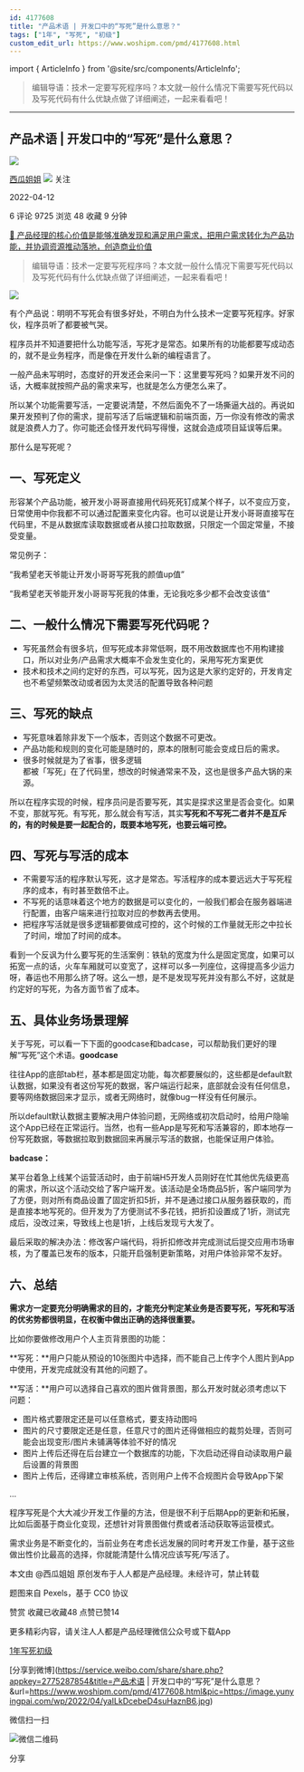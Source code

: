 ```yaml
---
id: 4177608
title: "产品术语 | 开发口中的“写死”是什么意思？"
tags: ["1年", "写死", "初级"]
custom_edit_url: https://www.woshipm.com/pmd/4177608.html
---
```

import { ArticleInfo } from '@site/src/components/ArticleInfo';

<ArticleInfo
    author="西瓜姐姐"
    authorLink="https://www.woshipm.com/u/211339"
    published="2022-04-12"
    views={9725}
    comments={6}
    collects={48}
/>

> 编辑导语：技术一定要写死程序吗？本文就一般什么情况下需要写死代码以及写死代码有什么优缺点做了详细阐述，一起来看看吧！

---

## 产品术语 | 开发口中的“写死”是什么意思？

[![](https://image.woshipm.com/wp-files/2020/09/AAhOsn17tgM92DV2DlWg.jpg!/both/72x72)](https://www.woshipm.com/u/211339)

[西瓜姐姐](https://www.woshipm.com/u/211339) ![](https://static.woshipm.com/tag/1101_1@2x.png) 关注

2022-04-12

6 评论 9725 浏览 48 收藏 9 分钟

[🔗 产品经理的核心价值是能够准确发现和满足用户需求，把用户需求转化为产品功能，并协调资源推动落地，创造商业价值](https://ke.qidianla.com/courses/90pm)

> 编辑导语：技术一定要写死程序吗？本文就一般什么情况下需要写死代码以及写死代码有什么优缺点做了详细阐述，一起来看看吧！

![](https://image.yunyingpai.com/wp/2022/04/yaILkDcebeD4suHaznB6.jpg)

有个产品说：明明不写死会有很多好处，不明白为什么技术一定要写死程序。好家伙，程序员听了都要被气哭。

程序员并不知道要把什么功能写活，写死才是常态。如果所有的功能都要写成动态的，就不是业务程序，而是像在开发什么新的编程语言了。

一般产品未写明时，态度好的开发还会来问一下：这里要写死吗？如果开发不问的话，大概率就按照产品的需求来写，也就是怎么方便怎么来了。

所以某个功能需要写活，一定要说清楚，不然后面免不了一场撕逼大战的。再说如果开发预判了你的需求，提前写活了后端逻辑和前端页面，万一你没有修改的需求就是浪费人力了。你可能还会怪开发代码写得慢，这就会造成项目延误等后果。

那什么是写死呢？

## 一、写死定义

形容某个产品功能，被开发小哥哥直接用代码死死钉成某个样子，以不变应万变，日常使用中你我都不可以通过配置来变化内容。也可以说是让开发小哥哥直接写在代码里，不是从数据库读取数据或者从接口拉取数据，只限定一个固定常量，不接受变量。

常见例子：

“我希望老天爷能让开发小哥哥写死我的颜值up值”

“我希望老天爷能开发小哥哥写死我的体重，无论我吃多少都不会改变该值”

## 二、一般什么情况下需要写死代码呢？

*   写死虽然会有很多坑，但写死成本非常低啊，既不用改数据库也不用构建接口，所以对业务/产品需求大概率不会发生变化的，采用写死方案更优
*   技术和技术之间约定好的东西，可以写死，因为这是大家约定好的，开发肯定也不希望频繁改动或者因为太灵活的配置导致各种问题

## 三、写死的缺点

*   写死意味着除非发下一个版本，否则这个数据不可更改。
*   产品功能和规则的变化可能是随时的，原本的限制可能会变成日后的需求。
*   很多时候就是为了省事，很多逻辑  
    都被「写死」在了代码里，想改的时候通常来不及，这也是很多产品大锅的来源。

所以在程序实现的时候，程序员问是否要写死，其实是探求这里是否会变化。如果不变，那就写死。有写死，那么就会有写活，其实**写死和****不写死二者并不****是****互斥****的，有****的****时候****是要一起配合的，既要本地写死，也要云端可控****。**

## 四、写死与写活的成本

*   不需要写活的程序默认写死，这才是常态。写活程序的成本要远远大于写死程序的成本，有时甚至数倍不止。
*   不写死的话意味着这个地方的数据是可以变化的，一般我们都会在服务器端进行配置，由客户端来进行拉取对应的参数再去使用。
*   把程序写活就是很多逻辑都要做成可控的，这个时候的工作量就无形之中拉长了时间，增加了时间的成本。

看到一个反讽为什么要写死的生活案例：铁轨的宽度为什么是固定宽度，如果可以拓宽一点的话，火车车厢就可以变宽了，这样可以多一列座位，这得提高多少运力呀，春运也不用那么挤了呀。这么一想，是不是发现写死并没有那么不好，这就是约定好的写死，为各方面节省了成本。

## 五、具体业务场景理解

关于写死，可以看一下下面的goodcase和badcase，可以帮助我们更好的理解“写死”这个术语。**goodcase**

往往App的底部tab栏，基本都是固定功能，每次都要展似的，这些都是default默认数据，如果没有者这份写死的数据，客户端运行起来，底部就会没有任何信息，要等网络数据回来才显示，或者无网络时，就像bug一样没有任何展示。

所以default默认数据主要解决用户体验问题，无网络或初次启动时，给用户隐喻这个App已经在正常运行。当然，也有一些App是写死和写活兼容的，即本地存一份写死数据，等数据拉取到数据回来再展示写活的数据，也能保证用户体验。

**badcase：**

某平台着急上线某个运营活动时，由于前端H5开发人员刚好在忙其他优先级更高的需求，所以这个活动交给了客户端开发。该活动是全场商品5折，客户端同学为了方便，则对所有商品设置了固定折扣5折，并不是通过接口从服务器获取的，而是直接本地写死的。但开发为了方便测试不多花钱，把折扣设置成了1折，测试完成后，没改过来，导致线上也是1折，上线后发现亏大发了。

最后采取的解决办法：修改客户端代码，将折扣修改并完成测试后提交应用市场审核，为了覆盖已发布的版本，只能开启强制更新策略，对用户体验非常不友好。

## 六、总结

**需求方一定要充分明确需求的目的，才能充分判定某业务是否要写死，写死和写活的优劣势都很明显，在权衡中做出正确的选择很重要。**

比如你要做修改用户个人主页背景图的功能：

**写死：**用户只能从预设的10张图片中选择，而不能自己上传字个人图片到App中使用，开发完成就没有其他的问题了。

**写活：**用户可以选择自己喜欢的图片做背景图，那么开发时就必须考虑以下问题：

*   图片格式要限定还是可以任意格式，要支持动图吗
*   图片的尺寸要限定还是任意，任意尺寸的图片还得做相应的裁剪处理，否则可能会出现变形/图片未铺满等体验不好的情况
*   图片上传后还得在后台建立一个数据库的功能，下次启动还得自动读取用户最后设置的背景图
*   图片上传后，还得建立审核系统，否则用户上传不合规图片会导致App下架

…

程序写死是个大大减少开发工作量的方法，但是很不利于后期App的更新和拓展，比如后面基于商业化变现，还想针对背景图做付费或者活动获取等运营模式。

需求业务是不断变化的，当前业务在考虑长远发展的同时考开发工作量，基于这些做出性价比最高的选择，你就能清楚什么情况应该写死/写活了。

本文由 @西瓜姐姐 原创发布于人人都是产品经理。未经许可，禁止转载

题图来自 Pexels，基于 CC0 协议

赞赏 收藏已收藏48 点赞已赞14

更多精彩内容，请关注人人都是产品经理微信公众号或下载App

[1年](https://www.woshipm.com/tag/1%e5%b9%b4)[写死](https://www.woshipm.com/tag/%e5%86%99%e6%ad%bb)[初级](https://www.woshipm.com/tag/%e5%88%9d%e7%ba%a7)

[分享到微博](https://service.weibo.com/share/share.php?appkey=2775287854&title=产品术语 | 开发口中的“写死”是什么意思？&url=https://www.woshipm.com/pmd/4177608.html&pic=https://image.yunyingpai.com/wp/2022/04/yaILkDcebeD4suHaznB6.jpg)

微信扫一扫

![微信二维码](https://api.pwmqr.com/qrcode/create/?url=https://www.woshipm.com/pmd/4177608.html)

分享